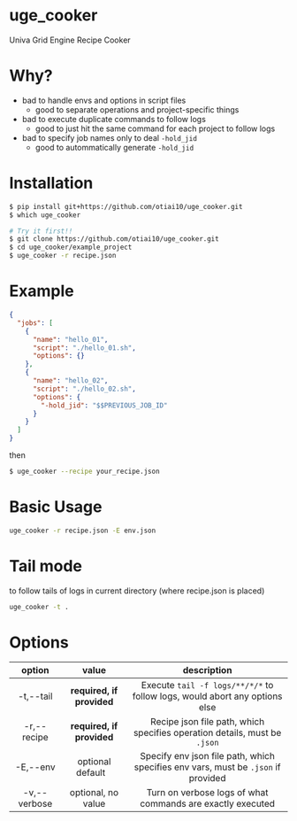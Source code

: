 # uge_cooker

Univa Grid Engine Recipe Cooker

# Why?

- bad to handle envs and options in script files
	- good to separate operations and project-specific things
- bad to execute duplicate commands to follow logs
	- good to just hit the same command for each project to follow logs
- bad to specify job names only to deal `-hold_jid`
	- good to autommatically generate `-hold_jid`

# Installation

```sh
$ pip install git+https://github.com/otiai10/uge_cooker.git
$ which uge_cooker
```

```sh
# Try it first!!
$ git clone https://github.com/otiai10/uge_cooker.git
$ cd uge_cooker/example_project
$ uge_cooker -r recipe.json
```

# Example

```json
{
  "jobs": [
    {
      "name": "hello_01",
      "script": "./hello_01.sh",
      "options": {}
    },
    {
      "name": "hello_02",
      "script": "./hello_02.sh",
      "options": {
        "-hold_jid": "$$PREVIOUS_JOB_ID"
      }
    }
  ]
}
```

then

```sh
$ uge_cooker --recipe your_recipe.json
```

# Basic Usage

```sh
uge_cooker -r recipe.json -E env.json
```

# Tail mode

to follow tails of logs in current directory (where recipe.json is placed)

```sh
uge_cooker -t .
```

# Options

| option | value | description |
|:-------:|:-------:|:-----------:|
| -t,--tail | **required, if provided** | Execute `tail -f logs/**/*/*` to follow logs, would abort any options else |
| -r,--recipe | **required, if provided** | Recipe json file path, which specifies operation details, must be `.json` |
| -E,--env    | optional default ` ` | Specify env json file path, which specifies env vars, must be `.json` if provided |
| -v,--verbose | optional, no value | Turn on verbose logs of what commands are exactly executed |
